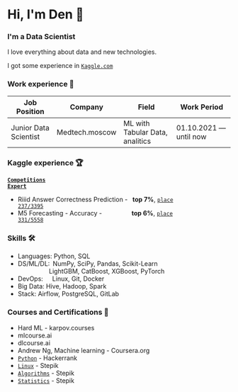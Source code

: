 # Hi, I'm Den 👋

### I'm a Data Scientist
I love everything about data and new technologies.

I got some experience in 
<code>[Kaggle.com](https://www.kaggle.com/abelden)</code>  

### Work experience 👔
| Job Position                 | Company            | Field                           | Work Period                |
| ---------------------------- | ------------------ | ------------------------------- | -------------------------- |
| Junior Data Scientist        | Medtech.moscow     | ML with Tabular Data, analitics | 01.10.2021 — until now     |


<h3><strong>Kaggle experience 🏆</strong></h3>

<strong><code>[Competitions Expert](https://www.kaggle.com/abelden)</code></strong>

- Riiid Answer Correctness Prediction -  <strong>top 7%</strong>, <code>[place 237/3395](https://www.kaggle.com/c/riiid-test-answer-prediction/leaderboard)</code>  
- M5 Forecasting - Accuracy -          <strong>top 6%</strong>, <code>[place 331/5558](https://www.kaggle.com/c/m5-forecasting-accuracy/leaderboard)</code>  

<h3><strong>Skills 🛠️</strong></h3>

- Languages: Python, SQL
- DS/ML/DL: NumPy, SciPy, Pandas, Scikit-Learn  
          LightGBM, CatBoost, XGBoost, PyTorch
- DevOps:   Linux, Git, Docker
- Big Data: Hive, Hadoop, Spark
- Stack: Airflow, PostgreSQL, GitLab

<h3><strong>Courses and Certifications 📜</strong></h3>

- Hard ML - karpov.courses
- mlcourse.ai
- dlcourse.ai
- Andrew Ng, Machine learning - Сoursera.org
- <code>[Python](https://www.hackerrank.com/certificates/3d56106f9b03)</code> - Hackerrank
- <code>[Linux](https://stepik.org/cert/1006346)</code> - Stepik
- <code>[Algorithms](https://stepik.org/cert/764669)</code> - Stepik
- <code>[Statistics](https://stepik.org/cert/214520)</code> - Stepik
